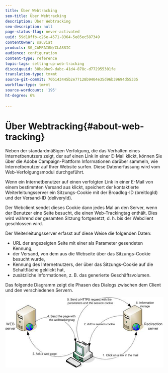 ```yaml
---
title: Über Webtracking
seo-title: Über Webtracking
description: Über Webtracking
seo-description: null
page-status-flag: never-activated
uuid: 59d18ffb-c26e-4571-8364-5e85ec587349
contentOwner: sauviat
products: SG_CAMPAIGN/CLASSIC
audience: configuration
content-type: reference
topic-tags: setting-up-web-tracking
discoiquuid: 38ba9be9-dabc-41d4-878c-d772955301fe
translation-type: tm+mt
source-git-commit: 70b143445b2e77128b9404e35d96b39694d55335
workflow-type: tm+mt
source-wordcount: '195'
ht-degree: 6%

---
```



# Über Webtracking{#about-web-tracking}

Neben der standardmäßigen Verfolgung, die das Verhalten eines Internetbenutzers zeigt, der auf einen Link in einer E-Mail klickt, können Sie über die Adobe Campaign-Plattform Informationen darüber sammeln, wie Internetbenutzer auf Ihrer Website surfen. Diese Datenerfassung wird vom Web-Verfolgungsmodul durchgeführt.

Wenn ein Internetbenutzer auf einen verfolgten Link in einer E-Mail von einem bestimmten Versand aus klickt, speichert der kontaktierte Weiterleitungsserver ein Sitzungs-Cookie mit der Broadlog-ID (breitlogId) und der Versand-ID (deliveryId).

Der Webclient sendet dieses Cookie dann jedes Mal an den Server, wenn der Benutzer eine Seite besucht, die einen Web-Trackingtag enthält. Dies wird während der gesamten Sitzung fortgesetzt, d. h. bis der Webclient geschlossen wird.

Der Weiterleitungsserver erfasst auf diese Weise die folgenden Daten:

* URL der angezeigten Seite mit einer als Parameter gesendeten Kennung,
* der Versand, von dem aus die Webseite über das Sitzungs-Cookie besucht wurde,
* Kennung des Internetnutzers, der über das Sitzungs-Cookie auf die Schaltfläche geklickt hat,
* zusätzliche Informationen, z. B. das generierte Geschäftsvolumen.

Das folgende Diagramm zeigt die Phasen des Dialogs zwischen dem Client und den verschiedenen Servern.

![](assets/d_ncs_integration_webtracking_structure1.png)


